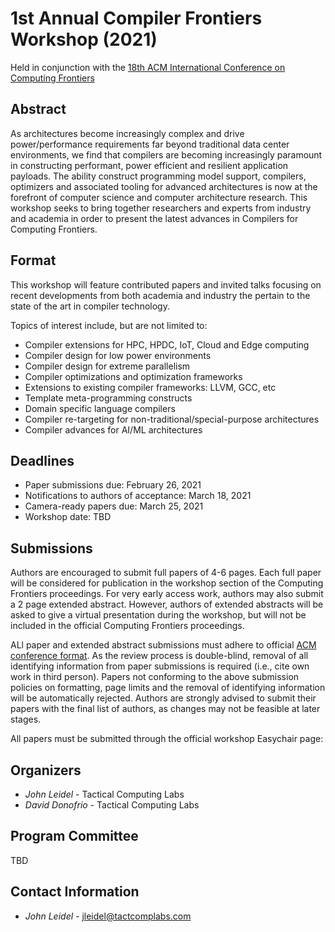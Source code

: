 # 1st Annual Compiler Frontiers Workshop (2021)
Held in conjunction with the [18th ACM International Conference on Computing Frontiers](http://www.computingfrontiers.org/2021/) 

## Abstract

As architectures become increasingly complex and drive power/performance requirements 
far beyond traditional data center environments, we find that compilers are becoming 
increasingly paramount in constructing performant, power efficient and resilient 
application payloads.  The ability construct programming model support, compilers, optimizers 
and associated tooling for advanced architectures is now at the forefront of computer 
science and computer architecture research.  This workshop seeks to bring together 
researchers and experts from industry and academia in order to present the latest 
advances in Compilers for Computing Frontiers.

## Format

This workshop will feature contributed papers and invited talks focusing on recent 
developments from both academia and industry the pertain to the state of the art 
in compiler technology.

Topics of interest include, but are not limited to:
* Compiler extensions for HPC, HPDC, IoT, Cloud and Edge computing
* Compiler design for low power environments
* Compiler design for extreme parallelism
* Compiler optimizations and optimization frameworks
* Extensions to existing compiler frameworks: LLVM, GCC, etc
* Template meta-programming constructs
* Domain specific language compilers
* Compiler re-targeting for non-traditional/special-purpose architectures
* Compiler advances for AI/ML architectures

## Deadlines

* Paper submissions due: February 26, 2021
* Notifications to authors of acceptance: March 18, 2021
* Camera-ready papers due: March 25, 2021
* Workshop date: TBD

## Submissions

Authors are encouraged to submit full papers of 4-6 pages.  Each full 
paper will be considered for publication in the workshop section of 
the Computing Frontiers proceedings.  For very early access work, 
authors may also submit a 2 page extended abstract.  However,
authors of extended abstracts will be asked to give a virtual presentation 
during the workshop, but will not be included in the official Computing Frontiers 
proceedings.

ALl paper and extended abstract submissions must adhere to official [ACM conference format](http://www.acm.org/publications/article-templates/proceedings-template.html).  As the review process is double-blind, removal of all identifying information from paper submissions is required (i.e., cite own work in third person). Papers not conforming to the above submission policies on formatting, page limits and the removal of identifying information will be automatically rejected. Authors are strongly advised to submit their papers with the final list of authors, as changes may not be feasible at later stages.

All papers must be submitted through the official workshop Easychair page: 

## Organizers
* *John Leidel* - Tactical Computing Labs
* *David Donofrio* - Tactical Computing Labs

## Program Committee
TBD

## Contact Information
* *John Leidel* - jleidel@tactcomplabs.com
